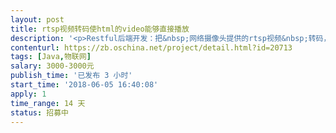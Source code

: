 ```yaml
---                
layout: post       
title: rtsp视频转码使html的video能够直接播放           
description: '<p>Restful后端开发：把&nbsp;网络摄像头提供的rtsp视频&nbsp;转码，使得&nbsp;html5的video标签能够直接播放，大概50个摄像头，后期摄像头数量可能增加到200。</p><p>能够按需切换和动态添加/编辑摄像头的地址。并发在100，但是需要能够扩展到300以上。</p><p>摄像头是海康、大华。</p><p>部署平台：windows，centos</p><p>开发平台：jdk8，mavn3，springboot2。</p><p>需要提供源码、详细设计文档方便后续程序员接手代码集成和扩展。</p><p><br></p>'     
contenturl: https://zb.oschina.net/project/detail.html?id=20713      
tags: [Java,物联网]            
salary: 3000-3000元          
publish_time: '已发布 3 小时'         
start_time: '2018-06-05 16:40:08'           
apply: 1                   
time_range: 14 天              
status: 招募中                  
---                 
```


